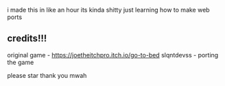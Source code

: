 i made this in like an hour its kinda shitty just learning how to make web ports

## credits!!!

original game - https://joetheitchpro.itch.io/go-to-bed
slqntdevss - porting the game

please star thank you mwah
